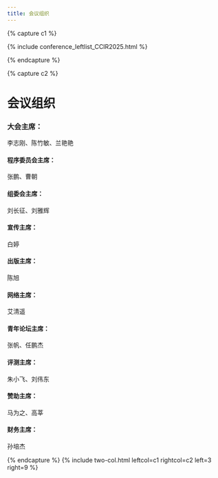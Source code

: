 ```yaml
---
title: 会议组织
---
```


{% capture c1 %}

{% include conference_leftlist_CCIR2025.html %}

{% endcapture %}

{% capture c2 %}

# **会议组织**

### **大会主席**：

李志刚、陈竹敏、兰艳艳

#### **程序委员会主席**：

张鹏、曹朝

#### **组委会主席**：

刘长征、刘雅辉

#### **宣传主席**：

白婷

#### **出版主席**：

陈旭

#### **网络主席**：

艾清遥

#### **青年论坛主席**：

张帆、任鹏杰

#### **评测主席**：

朱小飞、刘伟东

#### **赞助主席**：

马为之、高莘

#### **财务主席**：

孙培杰

{% endcapture %}
{% include two-col.html leftcol=c1 rightcol=c2 left=3 right=9 %}
